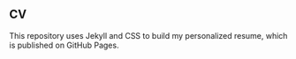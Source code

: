 ## CV
This repository uses Jekyll and CSS to build my personalized resume, which is published on GitHub Pages.
